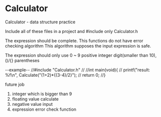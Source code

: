 # Calculator
Calculator - data structure practice

Include all of these files in a project
and #include only Calculator.h

The expression should be complete. This functions do not have error checking algorithm
This algorithm supposes the input expression is safe.

The expression should only use 0 ~ 9 positive integer digit(smaller than 10), ()/{} parentheses


--example--
//#include "Calculator.h"
//
//int main(void){
//  printf("result: %f\n", Calculate("(1+2)*{(3-4)/2}");
//  return 0;
//}


future job
1. integer which is bigger than 9
2. floating value calculate
3. negative value input
4. expression error check function
